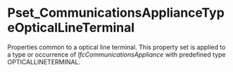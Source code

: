 # Pset_CommunicationsApplianceTypeOpticalLineTerminal

Properties common to a optical line terminal. This property set is applied to a type or occurrence of _IfcCommunicationsAppliance_ with predefined type OPTICALLINETERMINAL.
